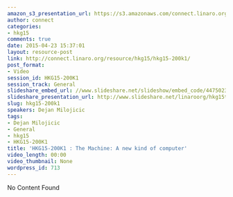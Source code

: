 ```yaml
---
amazon_s3_presentation_url: https://s3.amazonaws.com/connect.linaro.org/hkg15/Videos/02-10-Tuesday/HKG15-200K1.pdf
author: connect
categories:
- hkg15
comments: true
date: 2015-04-23 15:37:01
layout: resource-post
link: http://connect.linaro.org/resource/hkg15/hkg15-200k1/
post_format:
- Video
session_id: HKG15-200K1
session_track: General
slideshare_embed_url: //www.slideshare.net/slideshow/embed_code/44750236
slideshare_presentation_url: http://www.slideshare.net/linaroorg/hkg15the-machine-a-new-kind-of-computer-keynote-by-dejan-milojicic
slug: hkg15-200k1
speakers: Dejan Milojicic
tags:
- Dejan Milojicic
- General
- hkg15
- HKG15-200K1
title: 'HKG15-200K1 : The Machine: A new kind of computer'
video_length: 00:00
video_thumbnail: None
wordpress_id: 713
---
```


No Content Found